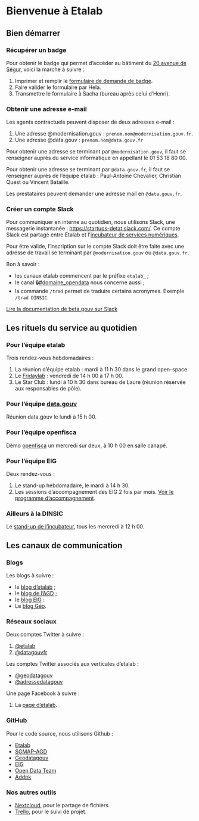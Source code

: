 # Bienvenue à Etalab

## Bien démarrer

### Récupérer un badge

Pour obtenir le badge qui permet d’accéder au bâtiment du [20 avenue de Ségur](https://adresse.data.gouv.fr/map?lng=2.30831&lat=48.8503&z=18), voici la marche à suivre :

1. Imprimer et remplir le [formulaire de demande de badge](https://raw.github.com/wiki/betagouv/beta.gouv.fr/files/formulaire.pdf).
2. Faire valider le formulaire par Hela.
3. Transmettre le formulaire à Sacha (bureau après celui d’Henri).

### Obtenir une adresse e-mail

Les agents contractuels peuvent disposer de deux adresses e-mail :

1. Une adresse @modernisation.gouv : `prenom.nom@modernisation.gouv.fr`.
2. Une adresse @data.gouv : `prenom.nom@data.gouv.fr`

Pour obtenir une adresse se terminant par `@modernisation.gouv`, il faut se renseigner auprès du service informatique en appellant le 01 53 18 80 00.

Pour obtenir une adresse se terminant par `@data.gouv.fr`, il faut se renseigner auprès de l’équipe etalab : Paul-Antoine Chevalier, Christian Quest ou Vincent Bataille.

Les prestataires peuvent demander une adresse mail en `@data.gouv.fr`.

### Créer un compte Slack

Pour communiquer en interne au quotidien, nous utilisons Slack, une messagerie instantanée : https://startups-detat.slack.com/. Ce compte Slack est partagé entre Etalab et l'[incubateur de services numériques](https://beta.gouv.fr/).

Pour être valide, l’inscription sur le compte Slack doit être faite avec une adresse de travail se terminant par `@modernisation.gouv` ou `@data.gouv.fr`.

Bon à savoir :

* les canaux etalab commencent par le préfixe `etalab_` ;
* le canal 🔒[#domaine_opendata](https://startups-detat.slack.com/messages/C04QZ3S8H) nous concerne aussi ;
* la commande `/trad` permet de traduire certains acronymes. Exemple `/trad DINSIC`.

[Lire la documentation de beta.gouv sur Slack](https://github.com/betagouv/beta.gouv.fr/wiki/Slack)

## Les rituels du service au quotidien

### Pour l’équipe etalab  

Trois rendez-vous hebdomadaires :

1. La réunion d’équipe etalab : mardi à 11 h 30 dans le grand open-space.
2. Le [Fridaylab](etalab/fridaylab) : vendredi de 14 h 00 à 17 h 00.
3. Le Star Club : lundi à 10 h 30 dans bureau de Laure (réunion réservée aux responsables de pôle).

### Pour l’équipe [data.gouv](https://www.data.gouv.fr/fr/)

Réunion data.gouv le lundi à 15 h 00.

### Pour l’équipe openfisca

Démo [openfisca](https://fr.openfisca.org/) un mercredi sur deux, à 10 h 00 en salle canapé.

### Pour l’équipe EIG

Deux rendez-vous :

 1. Le stand-up hebdomadaire, le mardi à 14 h 30.
 2. Les sessions d’accompagnement des EIG 2 fois par mois. [Voir le programme d’accompagnement](https://github.com/entrepreneur-interet-general/eig-link/blob/master/accompagnement.org).

### Ailleurs à la DINSIC

Le [stand-up de l’incubateur](https://github.com/betagouv/beta.gouv.fr/wiki/Standup), tous les mercredi à 12 h 00.

## Les canaux de communication

### Blogs

Les blogs à suivre :

* le [blog d’etalab](http://etalab.gouv.fr/) ;
* le [blog de l’AGD](https://agd.data.gouv.fr/) ;
* le [blog EIG](https://entrepreneur-interet-general.etalab.gouv.fr/blog.html) :
* Le [blog Géo](https://blog.geo.data.gouv.fr).

### Réseaux sociaux

Deux comptes Twitter à suivre :

1. [@etalab](https://twitter.com/etalab)
2. [@datagouvfr](https://twitter.com/datagouvfr)

Les comptes Twitter associés aux verticales d’etalab :

* [@geodatagouv](https://twitter.com/geodatagouv)
* [@adressedatagouv](https://twitter.com/adressedatagouv)

Une page Facebook à suivre :

1. La [page d’etalab](https://www.facebook.com/etalab/).

### GitHub

Pour le code source, nous utilisons Github :

* [Etalab](https://github.com/etalab)
* [SGMAP-AGD](https://github.com/sgmap-agd)
* [Geodatagouv](https://github.com/geodatagouv)
* [EIG](https://github.com/entrepreneur-interet-general)
* [Open Data Team](https://github.com/opendatateam)
* [Addok](https://github.com/addok)

### Nos autres outils

* [Nextcloud](https://nextcloud.data.gouv.fr), pour le partage de fichiers.
* [Trello](https://trello.com/etalab/home), pour le suivi de projet.
